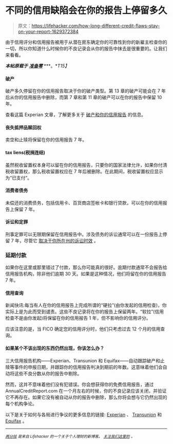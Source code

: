 # 不同的信用缺陷会在你的报告上停留多久

> 原文：<https://lifehacker.com/how-long-different-credit-flaws-stay-on-your-report-1629372384>

由于信用评分和信用报告被用于从潜在房东确定你的可靠性到你的新雇主检查你的一切，所以你知道什么时候你的不良记录会从你的报告中抹去是很重要的。让我们来看看。



***本帖原载于*** [***准备零***](http://blog.readyforzero.com/how-long-does-a-bad-mark-stay-on-your-credit-report/) ***。**T15】*

#### 破产

破产多久停留在你的信用报告取决于你的破产类型。第 13 章的破产可能会在 7 年后从你的信用报告中删除，而第 7 章和第 11 章的破产可以在你的报告中保留 10 年。

查看这篇 Experian 文章，了解更多关于 [破产和你的信用报告](http://www.experian.com/credit-advice/topic-bankruptcy.html) 的信息。

#### 丧失抵押品赎回权

卖空和止赎将保留在你的信用报告 7 年。

#### tax liens(税捐连结)

虽然税收留置权本身可以留在你的信用报告，只要你的国家法律允许，如果你付清税收留置权，那么税收留置权应在 7 年后被删除。在此期间，税收留置权应显示为“已支付”。

#### 消费者债务

未偿还的消费债务，包括信用卡、百货商店签帐卡和银行贷款，可以在你的信用报告上保留 7 年。

#### 诉讼和定罪

刑事定罪可以无限期保留在信用报告中。涉及债务的诉讼通常可以在一份报告上停留 7 年，尽管它 [取决于你所在州的诉讼时效](http://blog.readyforzero.com/what-is-the-statute-of-limitations-on-debt/) 。

### 延期付款

如果你在这里或那里错过了付款，那么你可能真的很好。逾期付款通常不会报告给信用报告机构，除非他们逾期 30 天。如果是这种情况，他们将留在你的信用报告 7 年。

#### 信用查询

新闻快讯:每当有人在你的信用报告上完成所谓的“硬拉”(由你发起的信用检查)，你实际上是为此而受到谴责。这些不良记录将在你的报告上保留两年。“软拉”(信用检查不是由你发起)将保留在你的信用报告 1 年，但不影响你的信用评分。

应该注意的是，当 FICO 确定您的信用评分时，他们只考虑过去 12 个月的信用查询。

#### 如果某个不该出现的东西仍然出现，你该怎么办？

三大信用报告机构——Experian、Transunion 和 Equifax——自动跟踪破产和止赎等事件的申报日期，并跟踪你的信用报告判决到期前的年数。这意味着他们会自动将这些不良分数从你的报告中剔除。

然而，这并不意味着他们没有犯错误。你会想获得你的免费信用报告，通过 AnnualCreditReport.com 在一个月左右的时候，你的不良记录应该关闭，并验证它不再存在。如果它没有被自动从你的报告中删除，那么你将会想与它仍然出现的每个机构争论。

以下是关于如何与各局进行争议的更多信息的链接: [Experian](http://www.experian.com/disputes/main.html) 、 [Transunion](http://www.transunion.com/personal-credit/credit-disputes/credit-disputes.page) 和 [Equifax](https://www.ai.equifax.com/CreditInvestigation/home.action) 。

* * *

[*<small>两分钱</small>*](http://twocents.lifehacker.com/) *<small>是来自 Lifehacker 的一个关于个人理财的新博客。</small>* [*<small>关注我们这里的</small>*](https://twitter.com/TwoCentsLH) <small>*。*</small>